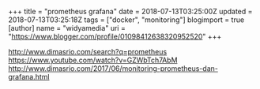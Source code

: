 +++
title = "prometheus grafana"
date = 2018-07-13T03:25:00Z
updated = 2018-07-13T03:25:18Z
tags = ["docker", "monitoring"]
blogimport = true 
[author]
	name = "widyamedia"
	uri = "https://www.blogger.com/profile/01098412638320952520"
+++

http://www.dimasrio.com/search?q=prometheus<br />https://www.youtube.com/watch?v=GZWbTch7AbM<br />http://www.dimasrio.com/2017/06/monitoring-prometheus-dan-grafana.html<br /><br />
